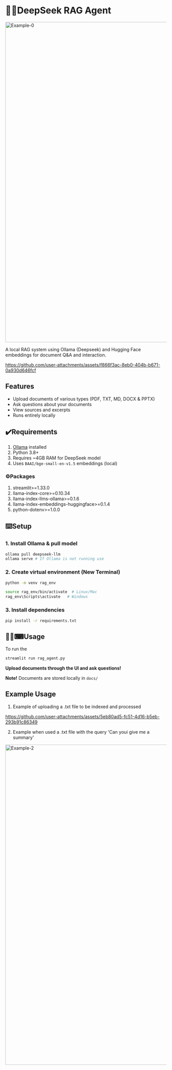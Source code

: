 # 📃💬DeepSeek RAG Agent

<img width="1920" height="998" alt="Example-0" src="https://github.com/user-attachments/assets/14c5a3b6-ac30-4eab-9bd6-78477946ee64" />

A local RAG system using Ollama (Deepseek) and Hugging Face embeddings for document Q&A and interaction.


https://github.com/user-attachments/assets/f866f3ac-8eb0-404b-b671-0a930d646fcf


## Features
- Upload documents of various types (PDF, TXT, MD, DOCX & PPTX)
- Ask questions about your documents
- View sources and excerpts
- Runs entirely locally

## ✔️Requirements
1. [Ollama](https://ollama.com/) installed
2. Python 3.8+
3. Requires ~4GB RAM for DeepSeek model
4. Uses `BAAI/bge-small-en-v1.5` embeddings (local)

### ⚙️Packages
1. streamlit>=1.33.0
2. llama-index-core>=0.10.34
3. llama-index-llms-ollama>=0.1.6
4. llama-index-embeddings-huggingface>=0.1.4
5. python-dotenv>=1.0.0

## ⌨️Setup

### 1. Install Ollama & pull model
```bash
ollama pull deepseek-llm
ollama serve # If Ollama is not running use
```
### 2. Create virtual environment (New Terminal)
```bash
python -m venv rag_env
```
```bash
source rag_env/bin/activate  # Linux/Mac
rag_env\Scripts\activate   # Windows
```
### 3. Install dependencies
```bash
pip install -r requirements.txt
```

## 👩‍💻⌨Usage
To run the
```bash
streamlit run rag_agent.py
```
**Upload documents through the UI and ask questions!**

**Note!**
Documents are stored locally in `docs/`

## Example Usage
1. Example of uploading a .txt file to be indexed and processed

https://github.com/user-attachments/assets/5eb80ad5-fc51-4d16-b5eb-293b91c86349

2. Example when used a .txt file with the query 'Can youi give me a summary'
<img width="1920" height="998" alt="Example-2" src="https://github.com/user-attachments/assets/63a427fb-2df0-434e-b30b-ca17fd6a81ef" />


